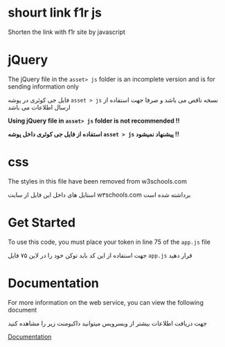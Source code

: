 # shourt link f1r js
Shorten the link with f1r site by javascript


# jQuery 

The jQuery file in the `asset> js` folder is an incomplete version and is for sending information only

فایل جی کوئری در پوشه `asset > js` نسخه ناقص  می باشد و صرفا جهت استفاده از ارسال اطلاعات می باشد

**Using jQuery file in `asset> js` folder is not recommended !!**

**استفاده از فایل جی کوئری داخل پوشه `asset > js` پیشنهاد نمیشود !!**

# css

The styles in this file have been removed from w3schools.com

استایل های داخل این فایل از سایت w۳schools.com برداشته شده است


# Get Started

To use this code, you must place your token in line 75 of the `app.js` file

جهت استفاده از این کد باید توکن خود را در لاین ۷۵ فایل `app.js` قرار دهید



# Documentation

For more information on the web service, you can view the following document

جهت دریافت اطلاعات بیشتر از وبسرویس میتوانید داکیومنت زیر را مشاهده کنید


 [Documentation](https://f1r.ir/Documentation)
